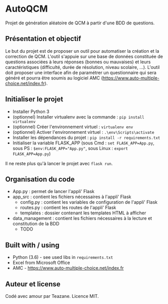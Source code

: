 # AutoQCM
Projet de génération aléatoire de QCM à partir d'une BDD de questions.

## Présentation et objectif
Le but du projet est de proposer un outil pour automatiser la création et la correction de QCM.
L'outil s'appuie sur une base de données constituée de questions associées à leurs réponses (bonnes ou mauvaises) et leurs caractéristiques (difficulté, durée de résolution, niveau scolaire, ...).
L'outil doit proposer une interface afin de paramétrer un questionnaire qui sera généré et pourra être soumis au logiciel AMC (https://www.auto-multiple-choice.net/index.fr).

## Initialiser le projet
- Installer Python 3
- (optionnel) Installer virtualenv avec la commande : `pip install virtualenv`
- (optionnel) Créer l'environnement virtuel : `virtualenv env`
- (optionnel) Activer l'environnement virtuel : `.\env\Scripts\activate`
- Installer les dépendances du projet : `pip install -r requirements.txt`
- Initialiser la variable FLASK_APP (sous Cmd : `set FLASK_APP=App.py`, sous PS : `$env:FLASK_APP="App.py"`, sous Linux : `export FLASK_APP=App.py`)

Il ne reste plus qu'à lancer le projet avec `flask run`.

## Organisation du code
- App.py : permet de lancer l'appli' Flask
- app_src : contient les fichiers nécessaires à l'appli' Flask
    - config.py : contient les variables de configuration de l'appli' Flask
    - routes.py : contient les routes de l'appli' Flask
    - templates : dossier contenant les templates HTML à afficher
- data_management : contient les fichiers nécessaires à la lecture et constitution de la BDD
    - TODO

## Built with / using
- Python (3.6) - see used libs in `requirements.txt`
- Excel from Microsoft Office
- AMC - https://www.auto-multiple-choice.net/index.fr

## Auteur et license
Codé avec amour par Teazane.
Licence MIT.